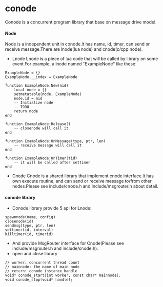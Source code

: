 conode
===================

Conode is a concurrent program library that base on message drive model. 

#### Node
Node is a independent unit in conode.It has name, id, timer, can send or receive message.There are lnode(lua node) and cnode(c/cpp node).
* Lnode
  Lnode is a piece of lua code that will be called by library on some event.For example, a lnode named "ExampleNode" like these:
```
ExampleNode = {}
ExampleNode.__index = ExampleNode

function ExampleNode.New(nid)
	local node = {}
	setmetatable(node, ExampleNode)
	node.id = nid
	-- Initialize node
	-- TODO
	return node
end

function ExampleNode:Release()
	-- closenode will call it
end

function ExampleNode:OnMessage(type, ptr, len)
	-- receive message will call it
end

function ExampleNode:OnTimer(tid)
	-- it will be called after settimer
end
```
* Cnode
  Cnode is a shared library that implement cnode interface.It has own execute routine, and can send or receive message to/from other nodes.Please see include/cnode.h and include/msgrouter.h about detail.

#### conode library
* Conode library provide 5 api for Lnode:
```
spawnnode(name, config)
closenode(id)
sendmsg(type, ptr, len)
settimer(id, interval)
killtimer(id, timerid)
```
* And provide MsgRouter interface for Cnode(Please see include/msgrouter.h and include/cnode.h).
* open and close library
```
// worker: concurrent thread count
// mainnode: the name of main node
// return: conode instance handle
void* conode_start(int worker, const char* mainnode);
void conode_stop(void* handle);
```
